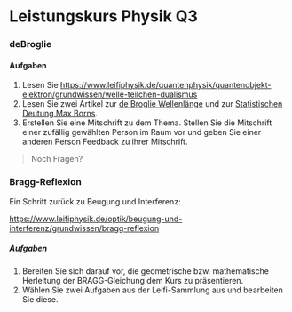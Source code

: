 Leistungskurs Physik Q3
=====================

### deBroglie

#### Aufgaben

1. Lesen Sie https://www.leifiphysik.de/quantenphysik/quantenobjekt-elektron/grundwissen/welle-teilchen-dualismus
1. Lesen Sie zwei Artikel zur [de Broglie Wellenlänge](https://www.leifiphysik.de/quantenphysik/quantenobjekt-elektron/grundwissen/de-broglie-wellenlaenge) und zur [Statistischen Deutung Max Borns](https://www.leifiphysik.de/quantenphysik/quantenobjekt-elektron/grundwissen/statistische-deutung).
2. Erstellen Sie eine Mitschrift zu dem Thema. Stellen Sie die Mitschrift einer zufällig gewählten Person im Raum vor und geben Sie einer anderen Person Feedback zu ihrer Mitschrift.

> Noch Fragen?

### Bragg-Reflexion

Ein Schritt zurück zu Beugung und Interferenz:

https://www.leifiphysik.de/optik/beugung-und-interferenz/grundwissen/bragg-reflexion

##### Aufgaben

1. Bereiten Sie sich darauf vor, die geometrische bzw. mathematische Herleitung der BRAGG-Gleichung dem Kurs zu präsentieren.
2. Wählen Sie zwei Aufgaben aus der Leifi-Sammlung aus und bearbeiten Sie diese.